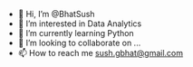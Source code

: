 - 👋 Hi, I’m @BhatSush
- 👀 I’m interested in Data Analytics
- 🌱 I’m currently learning Python
- 💞️ I’m looking to collaborate on ...
- 📫 How to reach me sush.gbhat@gmail.com

<!---
BhatSush/BhatSush is a ✨ special ✨ repository because its `README.md` (this file) appears on your GitHub profile.
You can click the Preview link to take a look at your changes.
--->
